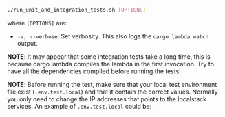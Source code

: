 
```bash
./run_unit_and_integration_tests.sh [OPTIONS]
```
where `[OPTIONS]` are:
- `-v, --verbose`: Set verbosity. This also logs the `cargo lambda watch` output.

**NOTE**: It may appear that some integration tests take a long time, this is because cargo lambda compiles the lambda in the first invocation. Try to have all the dependencies compiled before running the tests!

**NOTE**: Before running the test, make sure that your local test environment file exist (`.env.test.local`) and that it contain the correct values. Normally you only need to change the IP addresses that points to the localstack services. An example of `.env.test.local` could be:
